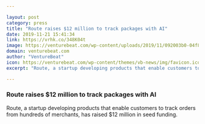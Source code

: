```yaml
---

layout: post
category: press
title: "Route raises $12 million to track packages with AI"
date: 2019-11-21 15:41:34
link: https://vrhk.co/348K04t
image: https://venturebeat.com/wp-content/uploads/2019/11/092003b0-04f8-43ad-94ee-d476f9b6066c-e1574315008295.png?w=1200&strip=all
domain: venturebeat.com
author: "VentureBeat"
icon: https://venturebeat.com/wp-content/themes/vb-news/img/favicon.ico
excerpt: "Route, a startup developing products that enable customers to track orders from hundreds of merchants, has raised $12 million in seed funding."

---
```


### Route raises $12 million to track packages with AI

Route, a startup developing products that enable customers to track orders from hundreds of merchants, has raised $12 million in seed funding.